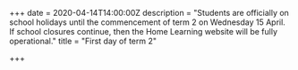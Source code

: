 +++
date = 2020-04-14T14:00:00Z
description = "Students are officially on school holidays until the commencement of term 2 on Wednesday 15 April.   If school closures continue, then the Home Learning website will be fully operational."
title = "First day of term 2"

+++
